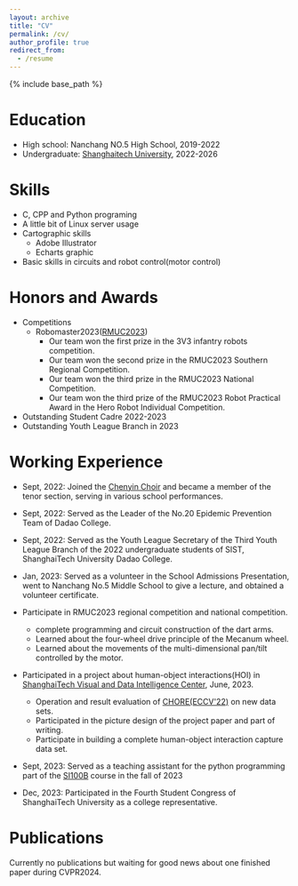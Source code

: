 ```yaml
---
layout: archive
title: "CV"
permalink: /cv/
author_profile: true
redirect_from:
  - /resume
---
```


{% include base_path %}

Education
======
* High school: Nanchang NO.5 High School, 2019-2022
* Undergraduate: [Shanghaitech University](https://www.shanghaitech.edu.cn/), 2022-2026
  
Skills
======
* C, CPP and Python programing
* A little bit of Linux server usage
* Cartographic skills
  * Adobe Illustrator
  * Echarts graphic
* Basic skills in circuits and robot control(motor control)

Honors and Awards
======
* Competitions
  * Robomaster2023([RMUC2023](https://www.robomaster.com/zh-CN/robo/rm))
    * Our team won the first prize in the 3V3 infantry robots competition.
    * Our team won the second prize in the RMUC2023 Southern Regional Competition.
    * Our team won the third prize in the RMUC2023 National Competition.
    * Our team won the third prize of the RMUC2023 Robot Practical Award in the Hero Robot Individual Competition.
* Outstanding Student Cadre 2022-2023
* Outstanding Youth League Branch in 2023

  
Working Experience
======
* Sept, 2022: Joined the [Chenyin Choir](https://space.bilibili.com/670045446) and became a member of the tenor section, serving in various school performances.
* Sept, 2022: Served as the Leader of the No.20 Epidemic Prevention Team of Dadao College.
* Sept, 2022: Served as the Youth League Secretary of the Third Youth League Branch of the 2022 undergraduate students of SIST, ShanghaiTech University Dadao College.
* Jan, 2023: Served as a volunteer in the School Admissions Presentation, went to Nanchang No.5 Middle School to give a lecture, and obtained a volunteer certificate.
* Participate in RMUC2023 regional competition and national competition.
  * complete programming and circuit construction of the dart arms.
  * Learned about the four-wheel drive principle of the Mecanum wheel.
  * Learned about the movements of the multi-dimensional pan/tilt controlled by the motor.

* Participated in a project about human-object interactions(HOI) in [ShanghaiTech Visual and Data Intelligence Center](https://vic.shanghaitech.edu.cn/), June, 2023.
  * Operation and result evaluation of [CHORE(ECCV'22)](https://virtualhumans.mpi-inf.mpg.de/chore) on new data sets.
  * Participated in the picture design of the project paper and part of writing.
  * Participate in building a complete human-object interaction capture data set.
* Sept, 2023: Served as a teaching assistant for the python programming part of the [SI100B](https://i-techx.github.io/iTechX/courses?course_code=SI100B) course in the fall of 2023
* Dec, 2023: Participated in the Fourth Student Congress of ShanghaiTech University as a college representative.

Publications
======
Currently no publications but waiting for good news about one finished paper during CVPR2024.
